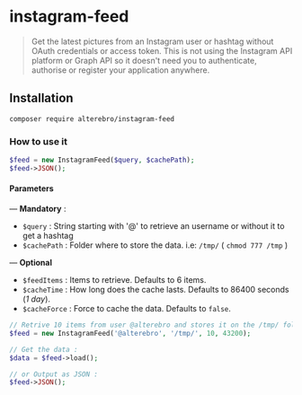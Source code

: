 # instagram-feed

> Get the latest pictures from an Instagram user or hashtag without OAuth credentials or access token. This is not using the Instagram API platform or Graph API so it doesn't need you to authenticate, authorise or register your application anywhere.

## Installation

    composer require alterebro/instagram-feed


### How to use it

```php
$feed = new InstagramFeed($query, $cachePath);
$feed->JSON();
```

#### Parameters

— **Mandatory** :

- `$query` : String starting with '@' to retrieve an username or without it to get a hashtag
- `$cachePath` : Folder where to store the data. i.e: `/tmp/` ( `chmod 777 /tmp` )

— **Optional**

- `$feedItems` : Items to retrieve. Defaults to 6 items.
- `$cacheTime` : How long does the cache lasts. Defaults to 86400 seconds (_1 day_).
- `$cacheForce` : Force to cache the data. Defaults to `false`.

```php
// Retrive 10 items from user @alterebro and stores it on the /tmp/ folder for 12 hours / half day (43200 seconds)
$feed = new InstagramFeed('@alterebro', '/tmp/', 10, 43200);

// Get the data :
$data = $feed->load();

// or Output as JSON :
$feed->JSON();
```
